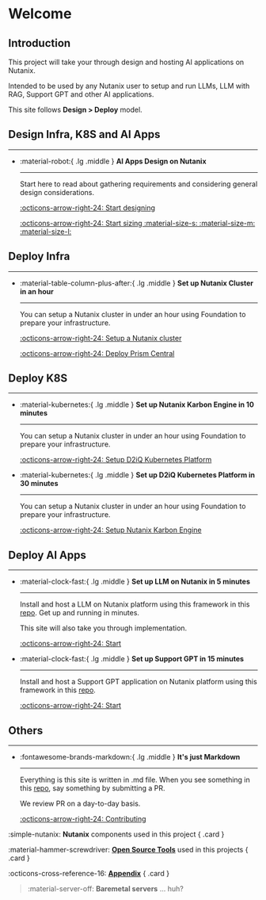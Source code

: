 # Welcome

## Introduction

This project will take your through design and hosting AI applications on Nutanix.

Intended to be used by any Nutanix user to setup and run LLMs, LLM with RAG, Support GPT and other AI applications. 

This site follows **Design > Deploy** model.

## Design Infra, K8S and AI Apps
---

<div class="grid cards" markdown>

-   :material-robot:{ .lg .middle } __AI Apps Design on Nutanix__

    ---

    Start here to read about gathering requirements and considering general design considerations.

    [:octicons-arrow-right-24: Start designing](design/design.md)

    [:octicons-arrow-right-24: Start sizing :material-size-s: :material-size-m: :material-size-l: ](sizing/sizing.md)

</div>

## Deploy Infra
---

<div class="grid cards" markdown>

-   :material-table-column-plus-after:{ .lg .middle } __Set up Nutanix Cluster in an hour__

    ---

    You can setup a Nutanix cluster in under an hour using Foundation to prepare your infrastructure.

    [:octicons-arrow-right-24: Setup a Nutanix cluster](https://nhtd1.howntnx.win/diyfoundation/diyfoundation/)
  
    [:octicons-arrow-right-24: Deploy Prism Central](https://nhtd1.howntnx.win/pcdeploy/pcdeploy/)

</div>

## Deploy K8S 
---

<div class="grid cards" markdown>

-   :material-kubernetes:{ .lg .middle } __Set up Nutanix Karbon Engine in 10 minutes__

    ---

    You can setup a Nutanix cluster in under an hour using Foundation to prepare your infrastructure.

    [:octicons-arrow-right-24: Setup D2iQ Kubernetes Platform](infra/infra.md)

-   :material-kubernetes:{ .lg .middle } __Set up D2iQ Kubernetes Platform in 30 minutes__

    ---

    You can setup a Nutanix cluster in under an hour using Foundation to prepare your infrastructure.

    [:octicons-arrow-right-24: Setup Nutanix Karbon Engine](infra/infra_nke.md)

</div>

## Deploy AI Apps
---

<div class="grid cards" markdown>

-   :material-clock-fast:{ .lg .middle } __Set up LLM on Nutanix in 5 minutes__

    ---

    Install and host a LLM on Nutanix platform using this framework in this [repo](https://github.com/jesse-gonzalez/nai-llm-fleet-infra). Get up and running in minutes.

    This site will also take you through implementation.

    [:octicons-arrow-right-24: Start](#)

-   :material-clock-fast:{ .lg .middle } __Set up Support GPT in 15 minutes__

    ---

    Install and host a Support GPT application on Nutanix platform using this framework in this [repo](https://github.com/jesse-gonzalez/nai-llm-fleet-infra). 

    [:octicons-arrow-right-24: Start](contributing.md)

</div>

## Others
---

<div class="grid cards" markdown>

-   :fontawesome-brands-markdown:{ .lg .middle } __It's just Markdown__

    ---

    Everything is this site is written in .md file. When you see something in this [repo](https://github.com/nutanix-japan/nai-llm), say something by submitting a PR. 
    
    We review PR on a day-to-day basis.

    [:octicons-arrow-right-24: Contributing](contributing.md)

</div>

<div class="grid cards" markdown>

:simple-nutanix: __Nutanix__ components used in this project
{ .card }

:material-hammer-screwdriver: [__Open Source Tools__](tools/tools.md) used in this projects
{ .card }

:octicons-cross-reference-16: [__Appendix__](appendix/appendix.md)
{ .card }

> :material-server-off: __Baremetal servers__ ... huh?

</div>